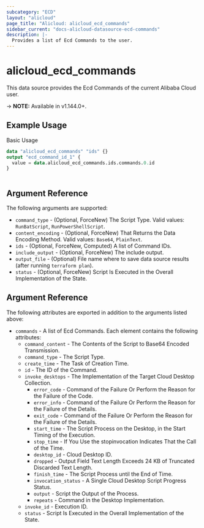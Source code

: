 ```yaml
---
subcategory: "ECD"
layout: "alicloud"
page_title: "Alicloud: alicloud_ecd_commands"
sidebar_current: "docs-alicloud-datasource-ecd-commands"
description: |-
  Provides a list of Ecd Commands to the user.
---
```


# alicloud\_ecd\_commands

This data source provides the Ecd Commands of the current Alibaba Cloud user.

-> **NOTE:** Available in v1.144.0+.

## Example Usage

Basic Usage

```terraform
data "alicloud_ecd_commands" "ids" {}
output "ecd_command_id_1" {
  value = data.alicloud_ecd_commands.ids.commands.0.id
}
            
```

## Argument Reference

The following arguments are supported:

* `command_type` - (Optional, ForceNew) The Script Type. Valid values: `RunBatScript`, `RunPowerShellScript`.
* `content_encoding` - (Optional, ForceNew) That Returns the Data Encoding Method. Valid values: `Base64`, `PlainText`.
* `ids` - (Optional, ForceNew, Computed)  A list of Command IDs.
* `include_output` - (Optional, ForceNew) The include output.
* `output_file` - (Optional) File name where to save data source results (after running `terraform plan`).
* `status` - (Optional, ForceNew) Script Is Executed in the Overall Implementation of the State.

## Argument Reference

The following attributes are exported in addition to the arguments listed above:

* `commands` - A list of Ecd Commands. Each element contains the following attributes:
	* `command_content` - The Contents of the Script to Base64 Encoded Transmission.
	* `command_type` - The Script Type.
	* `create_time` - The Task of Creation Time.
	* `id` - The ID of the Command.
	* `invoke_desktops` - The Implementation of the Target Cloud Desktop Collection.
		* `error_code` - Command of the Failure Or Perform the Reason for the Failure of the Code.
		* `error_info` - Command of the Failure Or Perform the Reason for the Failure of the Details.
		* `exit_code` - Command of the Failure Or Perform the Reason for the Failure of the Details.
		* `start_time` - The Script Process on the Desktop, in the Start Timing of the Execution.
		* `stop_time` - If You Use the stopinvocation Indicates That the Call of the Time.
		* `desktop_id` - Cloud Desktop ID.
		* `dropped` - Output Field Text Length Exceeds 24 KB of Truncated Discarded Text Length.
		* `finish_time` - The Script Process until the End of Time.
		* `invocation_status` - A Single Cloud Desktop Script Progress Status.
		* `output` - Script the Output of the Process.
		* `repeats` - Command in the Desktop Implementation.
	* `invoke_id` - Execution ID.
	* `status` - Script Is Executed in the Overall Implementation of the State.